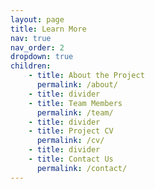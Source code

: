 ```yaml
---
layout: page
title: Learn More
nav: true
nav_order: 2
dropdown: true
children: 
    - title: About the Project
      permalink: /about/
    - title: divider
    - title: Team Members
      permalink: /team/
    - title: divider
    - title: Project CV
      permalink: /cv/
    - title: divider
    - title: Contact Us
      permalink: /contact/
---
```

